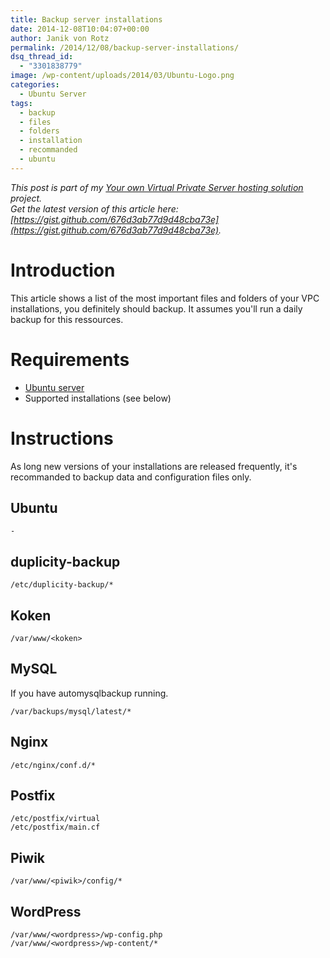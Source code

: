 ```yaml
---
title: Backup server installations
date: 2014-12-08T10:04:07+00:00
author: Janik von Rotz
permalink: /2014/12/08/backup-server-installations/
dsq_thread_id:
  - "3301838779"
image: /wp-content/uploads/2014/03/Ubuntu-Logo.png
categories:
  - Ubuntu Server
tags:
  - backup
  - files
  - folders
  - installation
  - recommanded
  - ubuntu
---
```

*This post is part of my [Your own Virtual Private Server hosting solution](https://janikvonrotz.ch/your-own-virtual-private-server-hosting-solution/) project.*  
*Get the latest version of this article here: [https://gist.github.com/676d3ab77d9d48cba73e](https://gist.github.com/676d3ab77d9d48cba73e).* 

# Introduction

This article shows a list of the most important files and folders of your VPC installations, you definitely should backup.
It assumes you'll run a daily backup for this ressources.
<!--more-->
# Requirements

* [Ubuntu server](https://janikvonrotz.ch/2014/03/13/deploy-ubuntu-server/)
* Supported installations (see below)

# Instructions

As long new versions of your installations are released frequently, it's recommanded to backup data and configuration files only.

## Ubuntu

    -
    
## duplicity-backup

    /etc/duplicity-backup/*

## Koken

    /var/www/<koken>

## MySQL

If you have automysqlbackup running.

    /var/backups/mysql/latest/*
    
## Nginx

    /etc/nginx/conf.d/*  

## Postfix

    /etc/postfix/virtual
    /etc/postfix/main.cf

## Piwik

    /var/www/<piwik>/config/*
    
## WordPress

    /var/www/<wordpress>/wp-config.php
    /var/www/<wordpress>/wp-content/*